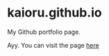 # kaioru.github.io
My Github portfolio page.

Ayy. You can visit the page [here](http://kaioru.github.io)
